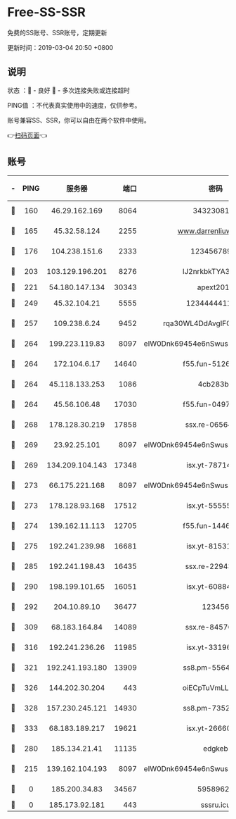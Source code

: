# Free-SS-SSR

免费的SS账号、SSR账号，定期更新

更新时间：2019-03-04 20:50 +0800

## 说明

状态     ：🙂 - 良好 🙁 - 多次连接失败或连接超时

PING值   ：不代表真实使用中的速度，仅供参考。

账号兼容SS、SSR，你可以自由在两个软件中使用。

👉[扫码页面](https://liesauer.github.io/free-ss-ssr.github.io/)👈

## 账号

|-|PING|服务器|端口|密码|加密方式|区域|
|:----:|:----:|:-----:|-----:|:----:|:----:|:----:|
|🙂|160|46.29.162.169|8064|3432308177|aes-256-cfb|RU|
|🙂|165|45.32.58.124|2255|www.darrenliuwei.com|aes-256-cfb|JP|
|🙂|176|104.238.151.6|2333|12345678900|aes-256-cfb|JP|
|🙂|203|103.129.196.201|8276|lJ2nrkbkTYA30wv0|aes-256-cfb|US|
|🙂|221|54.180.147.134|30343|apext2019|chacha20|KR|
|🙂|249|45.32.104.21|5555|1234444411111|aes-256-cfb|SG|
|🙂|257|109.238.6.24|9452|rqa30WL4DdAvgIFG6Fs3znzTa|aes-256-cfb|FR|
|🙂|264|199.223.119.83|8097|eIW0Dnk69454e6nSwuspv9DmS201tQ0D|aes-256-cfb|US|
|🙂|264|172.104.6.17|14640|f55.fun-51267758|aes-256-cfb|US|
|🙂|264|45.118.133.253|1086|4cb283b8|aes-256-cfb|SG|
|🙂|264|45.56.106.48|17030|f55.fun-04977203|aes-256-cfb|US|
|🙂|268|178.128.30.219|17858|ssx.re-06564019|aes-256-cfb|SG|
|🙂|269|23.92.25.101|8097|eIW0Dnk69454e6nSwuspv9DmS201tQ0D|aes-256-cfb|US|
|🙂|269|134.209.104.143|17348|isx.yt-78714396|aes-256-cfb|SG|
|🙂|273|66.175.221.168|8097|eIW0Dnk69454e6nSwuspv9DmS201tQ0D|aes-256-cfb|US|
|🙂|273|178.128.93.168|17512|isx.yt-55555865|aes-256-cfb|SG|
|🙂|274|139.162.11.113|12705|f55.fun-14460072|aes-256-cfb|SG|
|🙂|275|192.241.239.98|16681|isx.yt-81531796|aes-256-cfb|US|
|🙂|285|192.241.198.43|16435|ssx.re-22943266|aes-256-cfb|US|
|🙂|290|198.199.101.65|16051|isx.yt-60884333|aes-256-cfb|US|
|🙂|292|204.10.89.10|36477|123456|aes-256-cfb|US|
|🙂|309|68.183.164.84|14089|ssx.re-84576345|aes-256-cfb|US|
|🙂|316|192.241.236.26|11985|isx.yt-33196009|aes-256-cfb|US|
|🙂|321|192.241.193.180|13909|ss8.pm-55642212|aes-256-cfb|US|
|🙂|326|144.202.30.204|443|oiECpTuVmLLxk4Ts|aes-256-cfb|US|
|🙂|328|157.230.245.121|14930|ss8.pm-73529175|aes-256-cfb|SG|
|🙂|333|68.183.189.217|19621|isx.yt-26660218|aes-256-cfb|SG|
|🙂|280|185.134.21.41|11135|edgkeb|aes-256-cfb|GB|
|🙁|215|139.162.104.193|8097|eIW0Dnk69454e6nSwuspv9DmS201tQ0D|aes-256-cfb|JP|
|🙁|0|185.200.34.83|34567|59589627|aes-256-cfb|US|
|🙁|0|185.173.92.181|443|sssru.icu|rc4-md5|RU|
